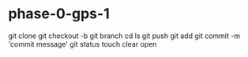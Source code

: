 # phase-0-gps-1

git clone <url>
git checkout -b <feature-branch-name>
git branch
cd
ls
git push
git add <files>
git commit -m 'commit message'
git status
touch <filename>
clear
open